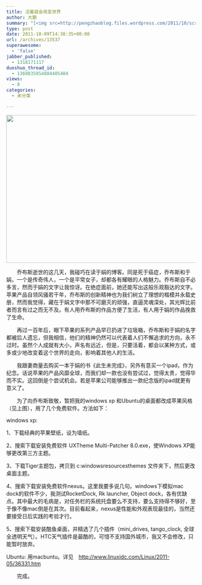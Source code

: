 ```yaml
---
title: 活着就会改变世界
author: 大鹏
summary: "[<img src=http://pengzhaoblog.files.wordpress.com/2011/10/screenshot-15h-51m-24s.jpg alt= title=Screenshot (15h 51m 24s) width=700 height=393 class=aligncenter size-full wp-image-13538 />][1]"
type: post
date: 2011-10-09T14:38:35+00:00
url: /archives/13537
superawesome:
  - 'false'
jabber_published:
  - 1318171117
duoshuo_thread_id:
  - 1360835854884405484
views:
  - 8
categories:
  - 未分类

---
```

[<img src="http://pengzhaoblog.files.wordpress.com/2011/10/screenshot-15h-51m-24s.jpg" alt="" title="Screenshot (15h 51m 24s)" width="700" height="393" class="aligncenter size-full wp-image-13538" />][1]

　　乔布斯逝世的这几天，我碰巧在读于娟的博客。同是死于癌症，乔布斯和于娟，一个是传奇伟人，一个是平常女子，却都各有耀眼的人格魅力。乔布斯自不必多言，然而于娟的文字让我惊讶。在绝症面前，她还能写出这般乐观豁达的文字。苹果产品自领风骚若干年，乔布斯的创新精神也为我们树立了理想的楷模并永载史册，然而我觉得，藏在于娟文字中那不可磨灭的顽强，直逼灵魂深处，其光辉比前者而言有过之而无不及。有人用乔布斯的作品方便了生活，有人用于娟的作品挽救了生命。
  
　　再过一百年后，眼下苹果的系列产品早已扔进了垃圾箱，乔布斯和于娟的名字都被后人遗忘，但我相信，他们的精神仍然可以代表着人们不懈追求的方向，永不过时。虽然个人成就有大小，声名有远近，但是，只要活着，都会以某种方式，或多或少地改变着这个世界的走向，影响着其他人的生活。
  
　　我跟妻商量去购买一本于娟的书《此生未完成》，另外有意买一个ipad，作为纪念。话说苹果的产品风靡全球，而我们却一款也没有尝试过，觉得太贵，觉得华而不实。这回倒是个尝试机会。若是苹果公司能够推出一款纪念版的ipad就更有意义了。
  
　　为了向乔布斯致敬，暂把我的windows xp 和Ubuntu的桌面都改成苹果风格（见上图），用了几个免费软件。方法如下：
  
windows xp:
  
1、下载经典的苹果壁纸，设为墙纸。
  
2、搜索下载安装免费软件 UXTheme Multi-Patcher 8.0.exe，使Windows XP能够更改第三方主题。
  
3、下载Tiger主题包，拷贝到 c:windowsresourcesthemes 文件夹下，然后更改桌面主题。
  
4、搜索下载安装免费软件nexus。这里我要多说几句。windows下模拟mac dock的软件不少，我测试RocketDock, Rk launcher, Object dock，各有优缺点。其中最大的毛病是，对任务栏的系统托盘要么不支持，要么支持得不够好，至于像不像mac倒是在其次。目前看起来，nexus是性能和外观表现最佳的，当然还要接受日后实践的考验才行。
  
5、搜索下载安装酷鱼桌面，并精选了几个插件（mini\_drives, tango\_clock, 全球全透明天气）。HTC天气插件是最酷的，可惜不支持国外城市，我又不会修改，只能暂时放弃。

Ubuntu: 用macbuntu。详见　<http://www.linuxidc.com/Linux/2011-05/36331.htm>
  
　　完成。

 [1]: http://pengzhaoblog.files.wordpress.com/2011/10/screenshot-15h-51m-24s.jpg
